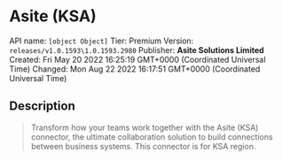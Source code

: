 # Asite (KSA)
API name: `[object Object]`
Tier: Premium
Version: `releases/v1.0.1593\1.0.1593.2980`
Publisher: **Asite Solutions Limited**
Created: Fri May 20 2022 16:25:19 GMT+0000 (Coordinated Universal Time)
Changed: Mon Aug 22 2022 16:17:51 GMT+0000 (Coordinated Universal Time)

## Description
> Transform how your teams work together with the Asite (KSA) connector, the ultimate collaboration solution to build connections between business systems. This connector is for KSA region.
